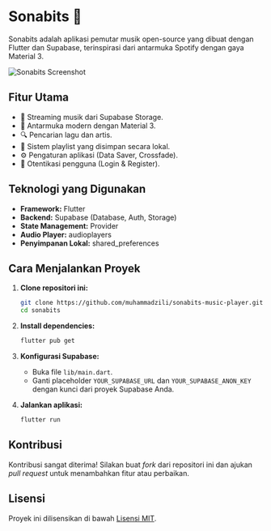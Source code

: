 # Sonabits 🎵

Sonabits adalah aplikasi pemutar musik open-source yang dibuat dengan Flutter dan Supabase, terinspirasi dari antarmuka Spotify dengan gaya Material 3.

![Sonabits Screenshot](https://i.ibb.co.com/j9CCwPYC/Screenshot-2025-08-14-192322.png) 

## Fitur Utama
- 🎵 Streaming musik dari Supabase Storage.
- 🎨 Antarmuka modern dengan Material 3.
- 🔍 Pencarian lagu dan artis.
- 📂 Sistem playlist yang disimpan secara lokal.
- ⚙️ Pengaturan aplikasi (Data Saver, Crossfade).
- 🔐 Otentikasi pengguna (Login & Register).

## Teknologi yang Digunakan
- **Framework:** Flutter
- **Backend:** Supabase (Database, Auth, Storage)
- **State Management:** Provider
- **Audio Player:** audioplayers
- **Penyimpanan Lokal:** shared_preferences

## Cara Menjalankan Proyek

1.  **Clone repositori ini:**
    ```bash
    git clone https://github.com/muhammadzili/sonabits-music-player.git
    cd sonabits
    ```

2.  **Install dependencies:**
    ```bash
    flutter pub get
    ```

3.  **Konfigurasi Supabase:**
    * Buka file `lib/main.dart`.
    * Ganti placeholder `YOUR_SUPABASE_URL` dan `YOUR_SUPABASE_ANON_KEY` dengan kunci dari proyek Supabase Anda.
    
4.  **Jalankan aplikasi:**
    ```bash
    flutter run
    ```

## Kontribusi
Kontribusi sangat diterima! Silakan buat *fork* dari repositori ini dan ajukan *pull request* untuk menambahkan fitur atau perbaikan.

## Lisensi
Proyek ini dilisensikan di bawah [Lisensi MIT](LICENSE).
